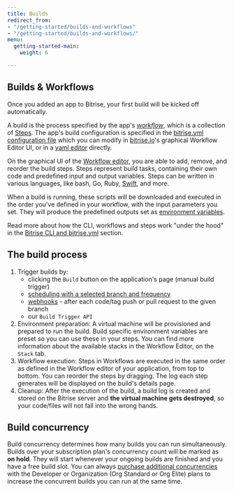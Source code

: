 ```yaml
---
title: Builds
redirect_from:
- "/getting-started/builds-and-workflows"
- "/getting-started/builds-and-workflows/"
menu:
  getting-started-main:
    weight: 6

---
```

## Builds & Workflows

Once you added an app to Bitrise, your first build will be kicked off automatically.

A build is the process specified by the app's [_workflow_](/steps-workflows/getting-started-workflows), which is a collection of [Steps](/steps-workflows/getting-started-steps). The app's build configuration is specified in the [bitrise.yml configuration file](/bitrise-cli/basics-of-bitrise-yml) which you can modify in [bitrise.io](https://www.bitrise.io)'s
graphical Workflow Editor UI,
or in a [yaml editor](http://blog.bitrise.io/2016/02/12/edit-your-yaml-files-like-a-boss.html) directly.

On the graphical UI of the [Workflow editor](/steps-workflows/getting-started-workflows), you are able to add, remove, and reorder the build steps. Steps represent build tasks, containing their own code and predefined input and output variables. Steps can be written in various languages, like bash, Go, Ruby, [Swift](https://go.bitrise.io/swift), and more.

When a build is running, these scripts will be downloaded and executed in the order you've defined in your workflow,
with the input parameters you set. They will produce the predefined outputs set as [environment variables](/builds/available-environment-variables).

Read more about how the CLI, workflows and steps work "under the hood" in the [Bitrise CLI and bitrise.yml](/bitrise-cli/) section.

## The build process

1. Trigger builds by:
   * clicking the `Build` button on the application's page (manual build trigger)
   * [scheduling with a selected branch and frequency](/builds/scheduling-builds)
   * [webhooks](/webhooks/) - after each code/tag push or pull request to the given branch
   * our `Build Trigger API`
2. Environment preparation:
   A virtual machine will be provisioned and prepared to run the build.
   Build specific environment variables are preset so you can use these in your steps.
   You can find more information about the available stacks in the Workflow Editor, on the `Stack` tab.
3. Workflow execution:
   Steps in Workflows are executed in the same order as defined in the Workflow editor of your application,
   from top to bottom. You can reorder the steps by dragging.
   The log each step generates will be displayed on the build's details page.
4. Cleanup:
   After the execution of the build, a build log is
   created and stored on the Bitrise server and **the virtual machine gets destroyed**,
   so your code/files will not fall into the wrong hands.

## Build concurrency

Build concurrency determines how many builds you can run simultaneously. Builds over your subscription plan's concurrency count will be marked as **on hold**.
They will start whenever your ongoing builds are finished and you have a free build slot. You can always [purchase additional concurrencies](https://www.bitrise.io/pricing) with the Developer or Organization (Org Standard or Org Elite) plans to increase the concurrent builds you can run at the same time.
